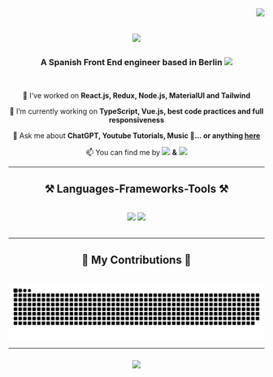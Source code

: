 <img align="right" src="https://visitor-badge.laobi.icu/badge?page_id=LauraPastor.LauraPastor">



<h1 align="center">
    <img src="https://readme-typing-svg.herokuapp.com/?font=Righteous&size=35&center=true&vCenter=true&width=500&height=70&duration=4000&lines=Hi+There!+👋;+I'm+Laura+Pastor!;" />
</h1>

<h3 align="center">A Spanish Front End engineer based in Berlin  <img src="https://media.giphy.com/media/mGcNjsfWAjY5AEZNw6/giphy.gif" width="50"></h3>

<br/>

<div align="center">
 
 🔭 I've worked on **React.js, Redux, Node.js, MaterialUI and Tailwind**
 
 🌱 I’m currently working on **TypeScript, Vue.js, best code practices and full responsiveness**

 💬 Ask me about **ChatGPT, Youtube Tutorials, Music 🥁... or anything [here](https://github.com/LauraPastor/LauraPastor/issues)**
 
 📫 You can find me by <a href="mailto:laurapastorj@gmail.com"><img src="https://img.shields.io/badge/Gmail-333333?style=for-the-badge&logo=gmail&logoColor=red" /></a>  **&**  <a href="https://www.linkedin.com/in/laura-pastor-" target="_blank"><img src="https://img.shields.io/badge/LinkedIn-0077B5?style=for-the-badge&logo=linkedin&logoColor=white" target="_blank" /></a>
 </div>

 <hr/>
 
<h2 align="center">⚒️ Languages-Frameworks-Tools ⚒️</h2>
<br/>
<div align="center">
    <img src="https://skillicons.dev/icons?i=html,css,javascript,typescript,vue,react,mui,tailwind,bootstrap" />
    <img src="https://skillicons.dev/icons?i=github,git,vscode,figma,nodejs,nextjs" /><br>
</div>

<br/>
<hr/>

<div align="center">
  <h2>🐍 My Contributions 🐍</h2>
  <br>
  <img alt="snake eating my contributions" src="https://raw.githubusercontent.com/platane/snk/output/github-contribution-grid-snake-dark.svg" />
  
  <br/>
</div>

<hr/>

<!-- <h2 align="center">⚡ Stats ⚡</h2>
ToDo=https://www.youtube.com/watch?v=eHaXw8Bd_ms&t=437s
<br>
<div align=center>
  <img width=390 src="https://github-readme-streak-stats-LauraPastor.vercel.app/?user=LauraPastor&count_private=true&theme=react&border_radius=10" alt="streak stats"/>
  <img width=390 src="https://github-readme-stats-LauraPastor.vercel.app/api?username=LauraPastor&count_private=true&show_icons=true&theme=react&rank_icon=github&border_radius=10" alt="readme stats" />
  <br/>
  <img width=325 align="center" src="https://github-readme-stats-LauraPastor.vercel.app/api/top-langs/?username=LauraPastor&hide=HTML&langs_count=8&layout=compact&theme=react&border_radius=10&size_weight=0.5&count_weight=0.5&exclude_repo=github-readme-stats" alt="top langs" />
</div>

<br/><br/>
<hr/> -->

<h3 align="center">
    <img src="https://readme-typing-svg.herokuapp.com/?font=Righteous&size=25&center=true&vCenter=true&width=500&height=70&duration=4000&lines=Thanks+for+reading!+✌️;+Drop+me+a+message+on+Linkedin!;I'm+always+down+to+collab+😊">
</h3>

<br/>
